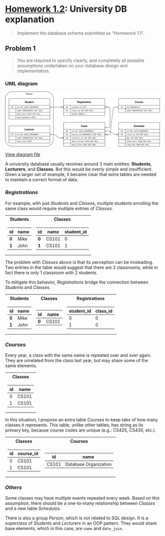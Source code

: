 # [Homework 1.2](https://github.com/hanggrian/IIT-CS425/blob/assets/assignments/hw2.pdf): University DB explanation

> Implement the database schema submitted as “Homework 1.1”.

## Problem 1

> You are required to specify clearly, and completely all possible assumptions
  undertaken on your database design and implementation.

### UML diagram

![The UML diagram.](https://github.com/hanggrian/IIT-CS425/raw/assets/university-db/uml.svg)

[View diagram file](https://github.com/hanggrian/IIT-CS425/blob/main/university-db/uml.drawio)

A university database usually revolves around 3 main entities: **Students**,
**Lecturers**, and **Classes**. But this would be overly simple and
insufficient. Given a larger set of example, it became clear that extra tables
are needed to maintain a correct format of data.

### *Registrations*

For example, with just *Students* and *Classes*, multiple students enrolling the
same class would require multiple entries of *Classes*.

<table>
<tr><th>Students</th><th>Classes</th></tr>
<tr><td>

**id** | name
--- | ---
**0** | Mike
**1** | John

</td><td>

**id** | name | student_id
--- | --- | ---
**0** | CS101 | 0
**1** | CS101 | 1

</td></tr>
</table>

The problem with *Classes* above is that its perception can be misleading. Two
entries in the table would suggest that there are 2 classrooms, while in fact
there is only 1 classroom with 2 students.

To mitigate this behavior, *Registrations* bridge the connection between
*Students* and *Classes*.

<table>
<tr><th>Students</th><th>Classes</th><th>Registrations</th></tr>
<tr><td>

**id** | name
--- | ---
**0** | Mike
**1** | John

</td><td>

**id** | name
--- | ---
**0** | CS101

</td><td>

student_id | class_id
--- | ---
0 | 0
1 | 0

</td></tr>
</table>

### *Courses*

Every year, a class with the same name is repeated over and over again. They are
unrelated from the class last year, but may share some of the same elements.

<table>
<tr><th>Classes</th></tr>
<tr><td>

id | name
--- | ---
0 | CS101
1 | CS101

</td></tr>
</table>

In this situation, I propose an extra table *Courses* to keep tabs of how many
classes it represents. This table, unlike other tables, has string as its
primary key, because course codes are unique (e.g.: CS425, CS430, etc.).

<table>
<tr><th>Classes</th><th>Courses</th></tr>
<tr><td>

id | course_id
--- | ---
0 | CS101
1 | CS101

</td><td>

id | name
--- | ---
CS101 | Database Organization

</td></tr>
</table>

### *Others*

Some classes may have multiple events repeated every week. Based on this
assumption, there should be a one-to-many relationship between *Classes* and a
new table *Schedules*.

There is also a group *Person*, which is not related to SQL design. It is a
superclass of *Students* and *Lecturers* in an OOP pattern. They would share
base elements, which in this case, are `name` and `date_join`.
